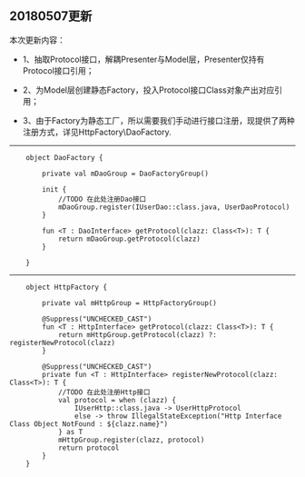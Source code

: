 ## 20180507更新

本次更新内容：

* 1、抽取Protocol接口，解耦Presenter与Model层，Presenter仅持有Protocol接口引用；

* 2、为Model层创建静态Factory，投入Protocol接口Class对象产出对应引用；

* 3、由于Factory为静态工厂，所以需要我们手动进行接口注册，现提供了两种注册方式，详见HttpFactory\DaoFactory.

---

		object DaoFactory {
		
		    private val mDaoGroup = DaoFactoryGroup()
		
		    init {
		        //TODO 在此处注册Dao接口
		        mDaoGroup.register(IUserDao::class.java, UserDaoProtocol)
		    }
		
		    fun <T : DaoInterface> getProtocol(clazz: Class<T>): T {
		        return mDaoGroup.getProtocol(clazz)
		    }
		
		}


---

		object HttpFactory {
		
		    private val mHttpGroup = HttpFactoryGroup()
		
		    @Suppress("UNCHECKED_CAST")
		    fun <T : HttpInterface> getProtocol(clazz: Class<T>): T {
		        return mHttpGroup.getProtocol(clazz) ?: registerNewProtocol(clazz)
		    }
		
		    @Suppress("UNCHECKED_CAST")
		    private fun <T : HttpInterface> registerNewProtocol(clazz: Class<T>): T {
		        //TODO 在此处注册Http接口
		        val protocol = when (clazz) {
		            IUserHttp::class.java -> UserHttpProtocol
		            else -> throw IllegalStateException("Http Interface Class Object NotFound : ${clazz.name}")
		        } as T
		        mHttpGroup.register(clazz, protocol)
		        return protocol
		    }
		}